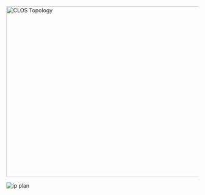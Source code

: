 
<img width="856" height="447" alt="CLOS Topology" src="https://github.com/user-attachments/assets/2cec1e62-7e40-4515-90d7-f09c9b1897f7" />


![ip plan](https://github.com/user-attachments/assets/bdde2951-1907-47a9-ad07-aa81311df1a2)
